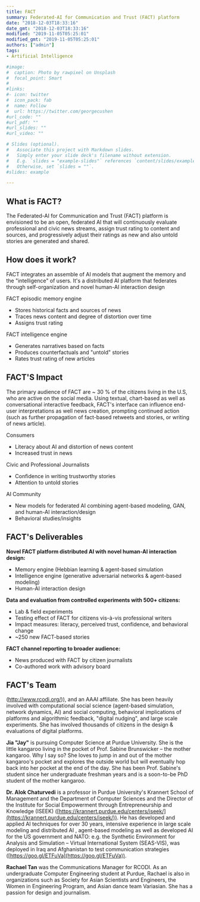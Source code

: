 ```yaml
---
title: FACT
summary: Federated-AI for Communication and Trust (FACT) platform
date: "2018-12-03T18:33:16"
date_gmt: "2018-12-03T18:33:16"
modified: "2019-11-05T05:25:01"
modified_gmt: "2019-11-05T05:25:01"
authors: ["admin"]
tags:
- Artificial Intelligence

#image:
#  caption: Photo by rawpixel on Unsplash
#  focal_point: Smart
#
#links:
#- icon: twitter
#  icon_pack: fab
#  name: Follow
#  url: https://twitter.com/georgecushen
#url_code: ""
#url_pdf: ""
#url_slides: ""
#url_video: ""

# Slides (optional).
#   Associate this project with Markdown slides.
#   Simply enter your slide deck's filename without extension.
#   E.g. `slides = "example-slides"` references `content/slides/example-slides.md`.
#   Otherwise, set `slides = ""`.
#slides: example

---
```


## What is FACT?

The Federated-AI for Communication and Trust (FACT) platform is envisioned to be an open, federated AI that will continuously evaluate professional and civic news streams, assign trust rating to content and sources, and progressively adjust their ratings as new and also untold stories are generated and shared.

## How does it work?

FACT integrates an assemble of AI models that augment the memory and the "intelligence" of users. It's a distributed AI platform that federates through self-organization and novel human-AI interaction design

FACT episodic memory engine

- Stores historical facts and sources of news
- Traces news content and degree of distortion over time
- Assigns trust rating

FACT intelligence engine

- Generates narratives based on facts
- Produces counterfactuals and "untold" stories
- Rates trust rating of new articles

## FACT'S Impact

The primary audience of FACT are ~ 30 % of the citizens living in the U.S, who are active on the social media. Using  textual, chart-based as well as conversational interactive feedback, FACT's interface can influence end-user interpretations as well news creation, prompting continued action (such as further propagation of fact-based retweets and stories, or writing of news article).

Consumers

- Literacy about AI and distortion of news content
- Increased trust in news

Civic and Professional Journalists

- Confidence in writing trustworthy stories
- Attention to untold stories

AI Community

- New models for federated AI combining agent-based modeling, GAN, and human-AI interaction/design
- Behavioral studies/insights

## FACT's Deliverables

**Novel FACT platform distributed AI with novel human-AI interaction design:**

- Memory engine (Hebbian learning & agent-based simulation
- Intelligence engine (generative adversarial networks & agent-based modeling)
- Human-AI interaction design

**Data and evaluation from controlled experiments with 500+ citizens:**

- Lab & field experiments
- Testing effect of FACT for citizens vis-&#xE0;-vis professional writers
- Impact measures: literacy, perceived trust, confidence, and behavioral change
- ~250 new FACT-based stories

**FACT channel reporting to broader audience:**

- News produced with FACT by citizen journalists
- Co-authored work with advisory board

## FACT's Team

(http://www.rcodi.org/)),  and an AAAI affiliate. She has been heavily involved with computational social science (agent-based simulation, network dynamics, AI) and social computing, behavioral implications of platforms and algorithmic feedback, "digital nudging", and large scale experiments. She has involved thousands of citizens in the design & evaluations of digital platforms.

**Jia "Jay"** is pursuing Computer Science at Purdue University. She is the little kangaroo living in the pocket of Prof. Sabine Brunswicker &#x2013; the mother kangaroo. Why I say so? She loves to jump in and out of the mother kangaroo's pocket and explores the outside world but will eventually hop back into her pocket at the end of the day. She has been Prof. Sabine's student since her undergraduate freshman years and is a soon-to-be PhD student of the mother kangaroo.

**Dr. Alok Chaturvedi** is a professor in Purdue University's Krannert School of Management and the Department of Computer Sciences  and the Director of the Institute for Social Empowerment through Entrepreneurship and Knowledge (ISEEK) ([https://krannert.purdue.edu/centers/iseek/](https://krannert.purdue.edu/centers/iseek/)). He has developed and applied AI techniques for over 30 years, intensive experience in large scale modeling and distributed AI , agent-based modeling as well as developed AI for the US government and NATO: e.g. the Synthetic Environment for Analysis and Simulation &#x2013; Virtual International System (SEAS-VIS), was deployed in Iraq and Afghanistan to test communication strategies ([https://goo.gl/ETFuVa](https://goo.gl/ETFuVa)).

**Rachael Tan** was the Communications Manager for RCODI. As an undergraduate Computer Engineering student at Purdue, Rachael is also in organizations such as Society for Asian Scientists and Engineers, the Women in Engineering Program, and Asian dance team Variasian. She has a passion for design and journalism.
